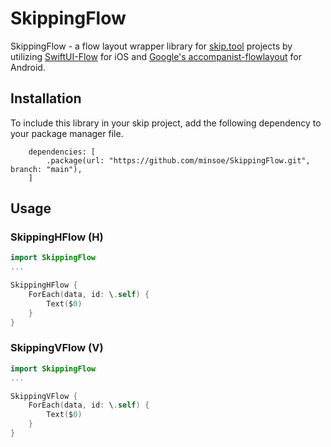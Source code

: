 # SkippingFlow

SkippingFlow - a flow layout wrapper library for [skip.tool](https://skip.tools/) projects by utilizing [SwiftUI-Flow](https://github.com/tevelee/SwiftUI-Flow) for iOS and [Google's accompanist-flowlayout](https://github.com/google/accompanist) for Android.


## Installation
To include this library in your skip project, add the following dependency to your package manager file.

```
    dependencies: [
        .package(url: "https://github.com/minsoe/SkippingFlow.git", branch: "main"),
    ]
```

## Usage

### SkippingHFlow (H)
```swift
import SkippingFlow
...

SkippingHFlow {
    ForEach(data, id: \.self) {  
        Text($0)
    }
}
```

### SkippingVFlow (V)
```swift
import SkippingFlow
...

SkippingVFlow {
    ForEach(data, id: \.self) {  
        Text($0)
    }
}
```

